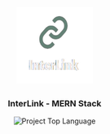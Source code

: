 <h1 align="center">
	<img alt="Discord logo" src="https://github.com/atthmew/interlink-mern/blob/main/frontend/screenshots/logo.png" height="150px" width="150px" />
</h1>

<h3 align="center">
  InterLink - MERN Stack 
</h3>

<p align="center"></p>

<p align="center">
  <img alt="Project Top Language" src="https://img.shields.io/github/last-commit/atthmew/interlink-mern">
</p>
